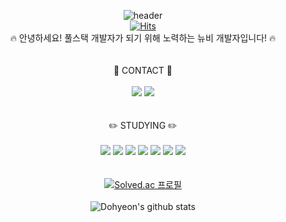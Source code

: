 <div align=center>

![header](https://capsule-render.vercel.app/api?type=waving&color=282A35&height=250&section=header&text=Hello%20!&fontSize=60&fontColor=CE6B87&animation=twinkling&desc=Welcome%20to%20my%20Github&fontAlign=45&fontAlignY=30&descAlign=55&descAlignY=50)
<br>
[![Hits](https://hits.seeyoufarm.com/api/count/incr/badge.svg?url=https%3A%2F%2Fgithub.com%2Fdohyeon0709%2F&count_bg=%23000000&title_bg=%23000000&icon=&icon_color=%23E7E7E7&title=%F0%9F%98%83&edge_flat=false)](https://hits.seeyoufarm.com)
<br>
:fire: 안녕하세요! 풀스택 개발자가 되기 위해 노력하는 뉴비 개발자입니다! :fire:
<br>
<br>
<br>
:iphone: CONTACT :iphone:
<br>
<br>
<a href="https://www.instagram.com/dohyeon_o3o/" target="_blank"><img src="https://img.shields.io/badge/Instagram-E4405F?style=flat-square&logo=Instagram&logoColor=white"/></a>
<a href="https://dohyeon0709.github.io/" target="_blank"><img src="https://img.shields.io/badge/GitHub Pages-222222?style=flat-square&logo=GitHub Pages&logoColor=white"/></a>
</a>
<br>
<br>
<br>
:pencil2: STUDYING :pencil2:
<br>
<br>
<img src="https://img.shields.io/badge/HTML-E34F26?style=for-the-badge&logo=HTML5&logoColor=white">
<img src="https://img.shields.io/badge/CSS-1572B6?style=for-the-badge&logo=CSS3&logoColor=white">
<img src="https://img.shields.io/badge/JavaScript-F7DF1E?style=for-the-badge&logo=JavaScript&logoColor=black">
<img src="https://img.shields.io/badge/Swift-F05138?style=for-the-badge&logo=Swift&logoColor=white">
<img src="https://img.shields.io/badge/Python-3776AB?style=for-the-badge&logo=Python&logoColor=white">
<img src="https://img.shields.io/badge/C-A8B9CC?style=for-the-badge&logo=C&logoColor=white">
<img src="https://img.shields.io/badge/C++-00599C?style=for-the-badge&logo=cplusplus&logoColor=white">
<br>
<br>
<br>
[![Solved.ac 프로필](http://mazassumnida.wtf/api/mini/generate_badge?boj=dohy0709)](https://solved.ac/dohy0709)
<br>
<br>
![Dohyeon's github stats](https://github-readme-stats.vercel.app/api?username=dohyeon0709&show_icons=true&theme=dracula)

</div>
